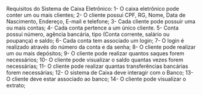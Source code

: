 Requisitos do Sistema de Caixa Eletrônico:
1- O caixa eletrônico pode conter um ou mais clientes;
2- O cliente possui CPF, RG, Nome, Data de Nascimento, Endereço, E-mail e telefone;
3- Cada cliente pode possuir uma ou mais contas;
4- Cada conta pertence a um único cliente.
5- Conta possui número, agência bancária, tipo (Conta corrente, salário ou poupança) e saldo;
6- Cada conta tem associado um login;
7- O login é realizado através do número da conta e da senha;
8- O cliente pode realizar um ou mais depósitos;
9- O cliente pode realizar quantos saques forem necessários;
10- O cliente pode visualizar o saldo quantas vezes forem necessárias;
11- O cliente pode realizar quantas transferências bancárias forem necessárias;
12- O sistema de Caixa deve interagir com o Banco;
13- O cliente deve estar associado ao banco;
14- O cliente pode visualizar o extrato;
